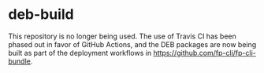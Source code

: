 deb-build
=========

This repository is no longer being used. The use of Travis CI has been phased out in favor of GitHub Actions, and the DEB packages are now being built as part of the deployment workflows in https://github.com/fp-cli/fp-cli-bundle.
